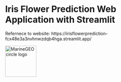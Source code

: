 # Iris Flower Prediction Web Application with Streamlit

<p>Refernece to website:  https://irisflowerprediction-fcx48e3a3nvhnwzdqb4hga.streamlit.app/</p>
<img src="https://github-production-user-asset-6210df.s3.amazonaws.com/78878836/305606915-87ea7f80-1cec-4f49-a85e-5c68d51ba452.png?X-Amz-Algorithm=AWS4-HMAC-SHA256&X-Amz-Credential=AKIAVCODYLSA53PQK4ZA%2F20240217%2Fus-east-1%2Fs3%2Faws4_request&X-Amz-Date=20240217T065050Z&X-Amz-Expires=300&X-Amz-Signature=bd7d63fdd4b419742ce1a2a999cc41169902f3ce661fedb301c0eab0ef1bae84&X-Amz-SignedHeaders=host&actor_id=78878836&key_id=0&repo_id=758791581" alt="MarineGEO circle logo" style="height: 100px; width:100px;"/>
